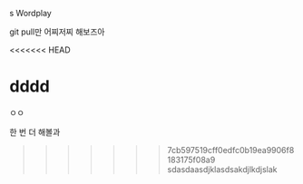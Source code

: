 s Wordplay

git pull만 어찌저찌 해보즈아

<<<<<<< HEAD






dddd
=======
ㅇㅇ

한 번 더 해볼과
>>>>>>> 7cb597519cff0edfc0b19ea9906f8183175f08a9
sdasdaasdjklasdsakdjlkdjslak
